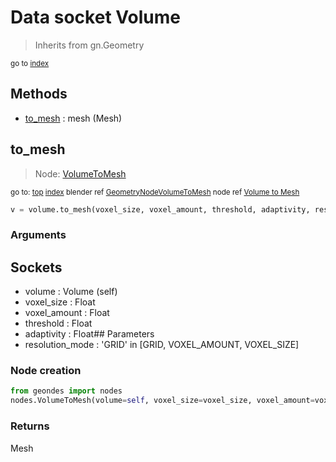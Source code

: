
# Data socket Volume

> Inherits from gn.Geometry
  
<sub>go to [index](/docs/index.md)</sub>



## Methods

- [to_mesh](#to_mesh) : mesh (Mesh)

## to_mesh

> Node: [VolumeToMesh](/docs/nodes/VolumeToMesh.md)
  
<sub>go to: [top](#data-socket-volume) [index](/docs/index.md)
blender ref [GeometryNodeVolumeToMesh](https://docs.blender.org/api/current/bpy.types.GeometryNodeVolumeToMesh.html)
node ref [Volume to Mesh](https://docs.blender.org/manual/en/latest/modeling/geometry_nodes/volume/volume_to_mesh.html) </sub>

```python
v = volume.to_mesh(voxel_size, voxel_amount, threshold, adaptivity, resolution_mode)
```

### Arguments

## Sockets
- volume : Volume (self)
- voxel_size : Float
- voxel_amount : Float
- threshold : Float
- adaptivity : Float## Parameters
- resolution_mode : 'GRID' in [GRID, VOXEL_AMOUNT, VOXEL_SIZE]

### Node creation

```python
from geondes import nodes
nodes.VolumeToMesh(volume=self, voxel_size=voxel_size, voxel_amount=voxel_amount, threshold=threshold, adaptivity=adaptivity, resolution_mode=resolution_mode)
```

### Returns

Mesh

